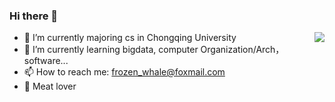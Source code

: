 ### Hi there 👋

<img align="right" src="https://github-readme-stats.vercel.app/api?username=ifrozenwhale&show_icons=true&icon_color=CE1D2D&text_color=718096&bg_color=ffffff&hide_title=true" />

- 🔭 I’m currently majoring cs in Chongqing University
- 🌱 I’m currently learning bigdata, computer Organization/Arch， software...
- 📫 How to reach me: frozen_whale@foxmail.com
- :meat_on_bone: Meat lover
